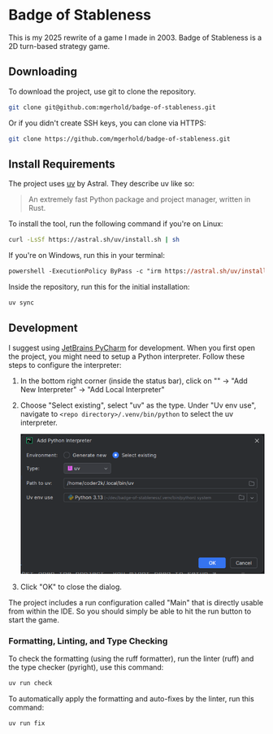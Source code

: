 # Badge of Stableness

This is my 2025 rewrite of a game I made in 2003. Badge of Stableness is a 2D turn-based strategy game.

## Downloading

To download the project, use git to clone the repository.

```bash
git clone git@github.com:mgerhold/badge-of-stableness.git
```

Or if you didn't create SSH keys, you can clone via HTTPS:

```bash
git clone https://github.com/mgerhold/badge-of-stableness.git
```

## Install Requirements

The project uses [uv](https://docs.astral.sh/uv/) by Astral. They describe uv like so:

> An extremely fast Python package and project manager, written in Rust.

To install the tool, run the following command if you're on
Linux:

```bash
curl -LsSf https://astral.sh/uv/install.sh | sh
```

If you're on Windows, run this in your terminal:

```ps
powershell -ExecutionPolicy ByPass -c "irm https://astral.sh/uv/install.ps1 | iex"
```

Inside the repository, run this for the initial installation:

```bash
uv sync
```

## Development

I suggest using [JetBrains PyCharm](https://www.jetbrains.com/pycharm/) for development. When you first open the
project, you might need to setup a Python interpreter. Follow these steps to configure the interpreter:

1. In the bottom right corner (inside the status bar), click on "<No interpreter>" → "Add New Interpreter" → "Add Local
   Interpreter"
2. Choose "Select existing", select "uv" as the type. Under "Uv env use", navigate to
   `<repo directory>/.venv/bin/python` to select the uv interpreter.

   ![Add Local Interpreter](docs/interpreter01.png)

3. Click "OK" to close the dialog.

The project includes a run configuration called "Main" that is directly usable from within the IDE. So you should simply be able to hit the run button to start the game.

### Formatting, Linting, and Type Checking

To check the formatting (using the ruff formatter), run the linter (ruff) and the type checker (pyright), use this command:
```bash
uv run check
```

To automatically apply the formatting and auto-fixes by the linter, run this command:
```bash
uv run fix
```
